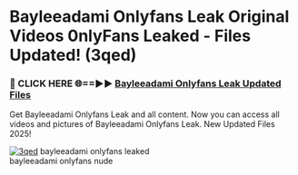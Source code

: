 # Bayleeadami Onlyfans Leak Original Videos 0nlyFans Leaked - Files Updated! (3qed)

<h3>🔴 CLICK HERE 🌐==►► <a href="https://best4dudes.click/HH4t6V" rel="nofollow">Bayleeadami Onlyfans Leak Updated Files</a></h3>

Get Bayleeadami Onlyfans Leak and all content. Now you can access all videos and pictures of Bayleeadami Onlyfans Leak. New Updated Files 2025!

[![3qed](https://github.com/user-attachments/assets/8c521d6e-e6e3-4a75-9320-d58ab9d79d5b)](https://best4dudes.click/HH4t6V)
bayleeadami onlyfans leaked<br>
bayleeadami onlyfans nude